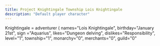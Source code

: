 ```yaml
---
title: Project Knightingale Township Lois Knightingale
description: "Default player character"
---
```


Knightingale = adventurer (
names="Lois Knightingale",
birthday="January 21st",
sign ="Aquarius",
likes="Dungeon delving",
dislikes="Responsibility",
level="1",
township="1",
monarchy="0",
merchants="0",
guild="0"
